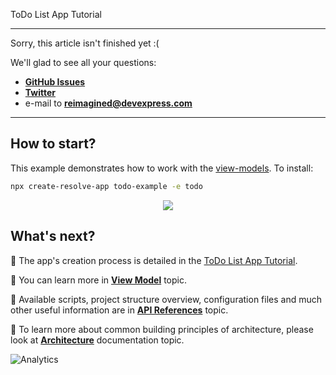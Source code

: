 ToDo List App Tutorial

-------------------------------------------------------------------------
Sorry, this article isn't finished yet :(
    
We'll glad to see all your questions:
* [**GitHub Issues**](https://github.com/reimagined/resolve/issues)
* [**Twitter**](https://twitter.com/resolvejs)
* e-mail to **reimagined@devexpress.com**
-------------------------------------------------------------------------

## How to start?

This example demonstrates how to work with the [view-models](https://github.com/reimagined/resolve/blob/master/docs/View%20Model.md). To install:

```bash
npx create-resolve-app todo-example -e todo
```

<p align="center"><img src="https://github.com/reimagined/resolve/blob/feature/new_readme/readme-todo-example.png"></p>

## What's next?

📑 The app's creation process is detailed in the [ToDo List App Tutorial](https://github.com/reimagined/resolve/blob/master/docs/Tutorials/ToDo%20List%20App%20Tutorial.md).

📑 You can learn more in [**View Model**](https://github.com/reimagined/resolve/blob/master/docs/View%20Model.md) topic.

📑 Available scripts, project structure overview, configuration files and much other useful information are in [**API References**](https://github.com/reimagined/resolve/blob/master/docs/API%20References.md) topic.

📑 To learn more about common building principles of architecture, please look at [**Architecture**](https://github.com/reimagined/resolve/blob/master/docs/Architecture.md) documentation topic.

![Analytics](https://ga-beacon.appspot.com/UA-118635726-1/examples-todo-readme?pixel)
